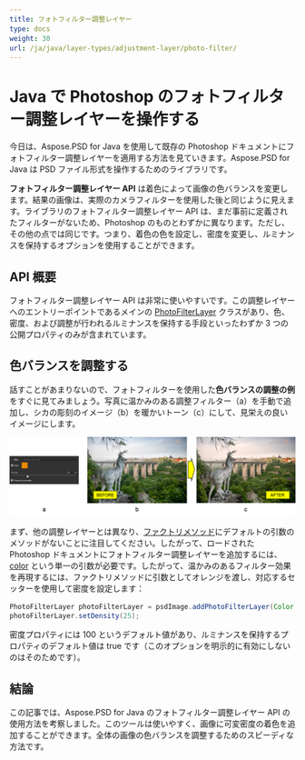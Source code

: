 ```yaml
---
title: フォトフィルター調整レイヤー
type: docs
weight: 30
url: /ja/java/layer-types/adjustment-layer/photo-filter/
---
```


# Java で Photoshop のフォトフィルター調整レイヤーを操作する

今日は、Aspose.PSD for Java を使用して既存の Photoshop ドキュメントにフォトフィルター調整レイヤーを適用する方法を見ていきます。Aspose.PSD for Java は PSD ファイル形式を操作するためのライブラリです。

**フォトフィルター調整レイヤー API** は着色によって画像の色バランスを変更します。結果の画像は、実際のカメラフィルターを使用した後と同じように見えます。ライブラリのフォトフィルター調整レイヤー API は、まだ事前に定義されたフィルターがないため、Photoshop のものとわずかに異なります。ただし、その他の点では同じです。つまり、着色の色を設定し、密度を変更し、ルミナンスを保持するオプションを使用することができます。

## API 概要

フォトフィルター調整レイヤー API は非常に使いやすいです。この調整レイヤーへのエントリーポイントであるメインの [PhotoFilterLayer](https://reference.aspose.com/psd/java/com.aspose.psd.fileformats.psd.layers.adjustmentlayers/photofilterlayer) クラスがあり、色、密度、および調整が行われるルミナンスを保持する手段といったわずか 3 つの公開プロパティのみが含まれています。

## 色バランスを調整する

話すことがあまりないので、フォトフィルターを使用した**色バランスの調整の例**をすぐに見てみましょう。写真に温かみのある調整フィルター（a）を手動で追加し、シカの彫刻のイメージ（b）を暖かいトーン（c）にして、見栄えの良いイメージにします。

![フォトフィルター調整レイヤーの例](photo-filter-adjustment-layer-figure-1.png)

まず、他の調整レイヤーとは異なり、[ファクトリメソッド](https://reference.aspose.com/psd/java/com.aspose.psd.fileformats.psd/PsdImage#addPhotoFilterLayer-com.aspose.psd.Color-)にデフォルトの引数のメソッドがないことに注目してください。したがって、ロードされた Photoshop ドキュメントにフォトフィルター調整レイヤーを追加するには、[color](https://reference.aspose.com/psd/java/com.aspose.psd/Color) という単一の引数が必要です。したがって、温かみのあるフィルター効果を再現するには、ファクトリメソッドに引数としてオレンジを渡し、対応するセッターを使用して密度を設定します：

```java
PhotoFilterLayer photoFilterLayer = psdImage.addPhotoFilterLayer(Color._fromArgb_(236, 138, 0));
photoFilterLayer.setDensity(25);
```

密度プロパティには 100 というデフォルト値があり、ルミナンスを保持するプロパティのデフォルト値は true です（このオプションを明示的に有効にしないのはそのためです）。

## 結論

この記事では、Aspose.PSD for Java のフォトフィルター調整レイヤー API の使用方法を考察しました。このツールは使いやすく、画像に可変密度の着色を追加することができます。全体の画像の色バランスを調整するためのスピーディな方法です。
